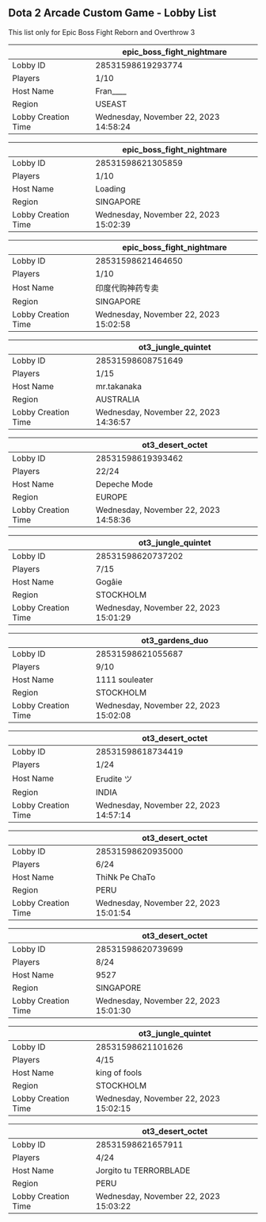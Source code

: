## Dota 2 Arcade Custom Game - Lobby List

This list only for Epic Boss Fight Reborn and Overthrow 3

|  | epic_boss_fight_nightmare |
| ------ | ------ |
| Lobby ID | 28531598619293774 |
| Players | 1/10 |
| Host Name | Fran____ |
| Region | USEAST |
| Lobby Creation Time | Wednesday, November 22, 2023 14:58:24 |


|  | epic_boss_fight_nightmare |
| ------ | ------ |
| Lobby ID | 28531598621305859 |
| Players | 1/10 |
| Host Name | Loading |
| Region | SINGAPORE |
| Lobby Creation Time | Wednesday, November 22, 2023 15:02:39 |


|  | epic_boss_fight_nightmare |
| ------ | ------ |
| Lobby ID | 28531598621464650 |
| Players | 1/10 |
| Host Name | 印度代购神药专卖 |
| Region | SINGAPORE |
| Lobby Creation Time | Wednesday, November 22, 2023 15:02:58 |


|  | ot3_jungle_quintet |
| ------ | ------ |
| Lobby ID | 28531598608751649 |
| Players | 1/15 |
| Host Name | mr.takanaka |
| Region | AUSTRALIA |
| Lobby Creation Time | Wednesday, November 22, 2023 14:36:57 |


|  | ot3_desert_octet |
| ------ | ------ |
| Lobby ID | 28531598619393462 |
| Players | 22/24 |
| Host Name | Depeche Mode |
| Region | EUROPE |
| Lobby Creation Time | Wednesday, November 22, 2023 14:58:36 |


|  | ot3_jungle_quintet |
| ------ | ------ |
| Lobby ID | 28531598620737202 |
| Players | 7/15 |
| Host Name | Gogâie |
| Region | STOCKHOLM |
| Lobby Creation Time | Wednesday, November 22, 2023 15:01:29 |


|  | ot3_gardens_duo |
| ------ | ------ |
| Lobby ID | 28531598621055687 |
| Players | 9/10 |
| Host Name | 1111 souleater |
| Region | STOCKHOLM |
| Lobby Creation Time | Wednesday, November 22, 2023 15:02:08 |


|  | ot3_desert_octet |
| ------ | ------ |
| Lobby ID | 28531598618734419 |
| Players | 1/24 |
| Host Name | Erudite ツ |
| Region | INDIA |
| Lobby Creation Time | Wednesday, November 22, 2023 14:57:14 |


|  | ot3_desert_octet |
| ------ | ------ |
| Lobby ID | 28531598620935000 |
| Players | 6/24 |
| Host Name | ThiNk Pe ChaTo |
| Region | PERU |
| Lobby Creation Time | Wednesday, November 22, 2023 15:01:54 |


|  | ot3_desert_octet |
| ------ | ------ |
| Lobby ID | 28531598620739699 |
| Players | 8/24 |
| Host Name | 9527 |
| Region | SINGAPORE |
| Lobby Creation Time | Wednesday, November 22, 2023 15:01:30 |


|  | ot3_jungle_quintet |
| ------ | ------ |
| Lobby ID | 28531598621101626 |
| Players | 4/15 |
| Host Name | king of fools |
| Region | STOCKHOLM |
| Lobby Creation Time | Wednesday, November 22, 2023 15:02:15 |


|  | ot3_desert_octet |
| ------ | ------ |
| Lobby ID | 28531598621657911 |
| Players | 4/24 |
| Host Name | Jorgito tu TERRORBLADE |
| Region | PERU |
| Lobby Creation Time | Wednesday, November 22, 2023 15:03:22 |


